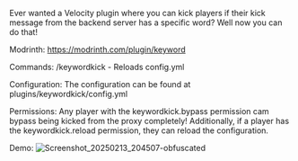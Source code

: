 Ever wanted a Velocity plugin where you can kick players if their kick message from the backend server has a specific word? Well now you can do that!

Modrinth: https://modrinth.com/plugin/keyword

Commands:
/keywordkick - Reloads config.yml

Configuration:
The configuration can be found at plugins/keywordkick/config.yml

Permissions:
Any player with the keywordkick.bypass permission cam bypass being kicked from the proxy completely! Additionally, if a player has the keywordkick.reload permission, they can reload the configuration.

Demo:
![Screenshot_20250213_204507-obfuscated](https://github.com/user-attachments/assets/58f863fd-6a8a-443d-8832-744aba3fa718)
